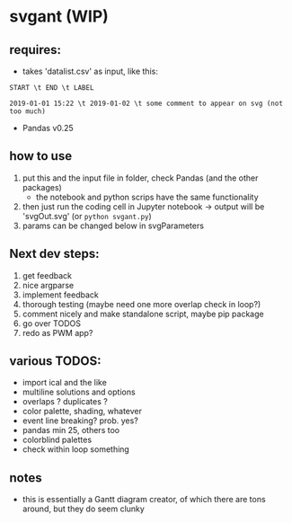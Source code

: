 # svgant (WIP)

## requires: 
    
- takes 'datalist.csv' as input, like this:

`START \t END \t LABEL`

`2019-01-01 15:22 \t 2019-01-02 \t some comment to appear on svg (not too much)`

- Pandas v0.25

## how to use

 1. put this and the input file in folder, check Pandas (and the other packages)
     - the notebook and python scrips have the same functionality
 2. then just run the coding cell in Jupyter notebook -> output will be 'svgOut.svg' (or `python svgant.py`)
 3. params can be changed below in svgParameters

## Next dev steps: 

 1. get feedback 
 2. nice argparse
 3. implement feedback 
 4. thorough testing (maybe need one more overlap check in loop?)
 5. comment nicely and make standalone script, maybe pip package
 6. go over TODOS
 7. redo as PWM app? 

## various TODOS:

 - import ical and the like
 - multiline solutions and options
 - overlaps ? duplicates ? 
 - color palette, shading, whatever
 - event line breaking? prob. yes?
 - pandas min 25, others too
 - colorblind palettes
 - check within loop something

## notes

- this is essentially a Gantt diagram creator, of which there are tons around, but they do seem clunky
